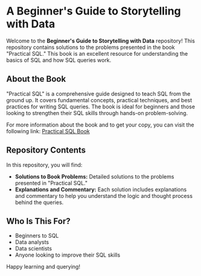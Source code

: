 # A Beginner's Guide to Storytelling with Data

Welcome to the **Beginner's Guide to Storytelling with Data** repository! This repository contains solutions to the problems presented in the book "Practical SQL." This book is an excellent resource for understanding the basics of SQL and how SQL queries work.

## About the Book

"Practical SQL" is a comprehensive guide designed to teach SQL from the ground up. It covers fundamental concepts, practical techniques, and best practices for writing SQL queries. The book is ideal for beginners and those looking to strengthen their SQL skills through hands-on problem-solving.

For more information about the book and to get your copy, you can visit the following link:
[Practical SQL Book](https://pragprog.com/titles/bksqla/practical-sql/)

## Repository Contents

In this repository, you will find:
- **Solutions to Book Problems:** Detailed solutions to the problems presented in "Practical SQL."
- **Explanations and Commentary:** Each solution includes explanations and commentary to help you understand the logic and thought process behind the queries.

## Who Is This For?

- Beginners to SQL
- Data analysts
- Data scientists
- Anyone looking to improve their SQL skills

Happy learning and querying!
